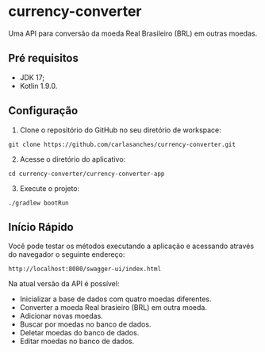 # currency-converter
Uma API para conversão da moeda Real Brasileiro (BRL) em outras moedas.

## Pré requisitos
- JDK 17;
- Kotlin 1.9.0.

## Configuração
1. Clone o repositório do GitHub no seu diretório de workspace:
```
git clone https://github.com/carlasanches/currency-converter.git
```
2. Acesse o diretório do aplicativo:
```
cd currency-converter/currency-converter-app
```
3. Execute o projeto:
```
./gradlew bootRun
```

## Início Rápido
Você pode testar os métodos executando a aplicação e acessando através do navegador o seguinte endereço:
```
http://localhost:8080/swagger-ui/index.html
```

Na atual versão da API é possível:
- Inicializar a base de dados com quatro moedas diferentes.
- Converter a moeda Real brasieiro (BRL) em outra moeda.
- Adicionar novas moedas.
- Buscar por moedas no banco de dados.
- Deletar moedas do banco de dados.
- Editar moedas no banco de dados.
